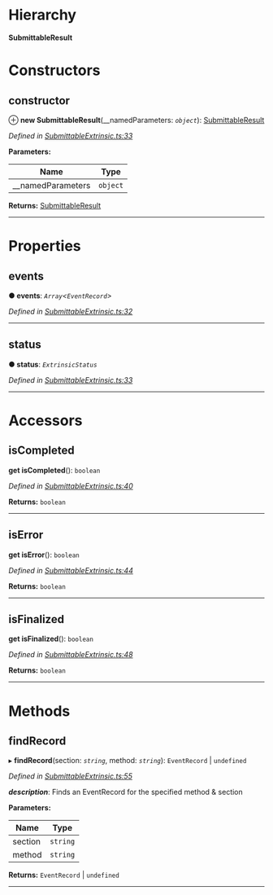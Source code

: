 

# Hierarchy

**SubmittableResult**

# Constructors

<a id="constructor"></a>

##  constructor

⊕ **new SubmittableResult**(__namedParameters: *`object`*): [SubmittableResult](_submittableextrinsic_.submittableresult.md)

*Defined in [SubmittableExtrinsic.ts:33](https://github.com/polkadot-js/api/blob/9d00dce/packages/api/src/SubmittableExtrinsic.ts#L33)*

**Parameters:**

| Name | Type |
| ------ | ------ |
| __namedParameters | `object` |

**Returns:** [SubmittableResult](_submittableextrinsic_.submittableresult.md)

___

# Properties

<a id="events"></a>

##  events

**● events**: *`Array`<`EventRecord`>*

*Defined in [SubmittableExtrinsic.ts:32](https://github.com/polkadot-js/api/blob/9d00dce/packages/api/src/SubmittableExtrinsic.ts#L32)*

___
<a id="status"></a>

##  status

**● status**: *`ExtrinsicStatus`*

*Defined in [SubmittableExtrinsic.ts:33](https://github.com/polkadot-js/api/blob/9d00dce/packages/api/src/SubmittableExtrinsic.ts#L33)*

___

# Accessors

<a id="iscompleted"></a>

##  isCompleted

**get isCompleted**(): `boolean`

*Defined in [SubmittableExtrinsic.ts:40](https://github.com/polkadot-js/api/blob/9d00dce/packages/api/src/SubmittableExtrinsic.ts#L40)*

**Returns:** `boolean`

___
<a id="iserror"></a>

##  isError

**get isError**(): `boolean`

*Defined in [SubmittableExtrinsic.ts:44](https://github.com/polkadot-js/api/blob/9d00dce/packages/api/src/SubmittableExtrinsic.ts#L44)*

**Returns:** `boolean`

___
<a id="isfinalized"></a>

##  isFinalized

**get isFinalized**(): `boolean`

*Defined in [SubmittableExtrinsic.ts:48](https://github.com/polkadot-js/api/blob/9d00dce/packages/api/src/SubmittableExtrinsic.ts#L48)*

**Returns:** `boolean`

___

# Methods

<a id="findrecord"></a>

##  findRecord

▸ **findRecord**(section: *`string`*, method: *`string`*): `EventRecord` \| `undefined`

*Defined in [SubmittableExtrinsic.ts:55](https://github.com/polkadot-js/api/blob/9d00dce/packages/api/src/SubmittableExtrinsic.ts#L55)*

*__description__*: Finds an EventRecord for the specified method & section

**Parameters:**

| Name | Type |
| ------ | ------ |
| section | `string` |
| method | `string` |

**Returns:** `EventRecord` \| `undefined`

___

